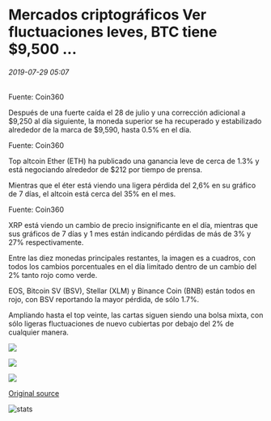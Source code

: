 # Mercados criptográficos Ver fluctuaciones leves, BTC tiene $9,500 ...

###### 2019-07-29 05:07

Fuente: Coin360

Después de una fuerte caída el 28 de julio y una corrección adicional a $9,250 al día siguiente, la moneda superior se ha recuperado y estabilizado alrededor de la marca de $9,590, hasta 0.5% en el día.

Fuente: Coin360

Top altcoin Ether (ETH) ha publicado una ganancia leve de cerca de 1.3% y está negociando alrededor de $212 por tiempo de prensa.

Mientras que el éter está viendo una ligera pérdida del 2,6% en su gráfico de 7 días, el altcoin está cerca del 35% en el mes.

Fuente: Coin360

XRP está viendo un cambio de precio insignificante en el día, mientras que sus gráficos de 7 días y 1 mes están indicando pérdidas de más de 3% y 27% respectivamente.

Entre las diez monedas principales restantes, la imagen es a cuadros, con todos los cambios porcentuales en el día limitado dentro de un cambio del 2% tanto rojo como verde.

EOS, Bitcoin SV (BSV), Stellar (XLM) y Binance Coin (BNB) están todos en rojo, con BSV reportando la mayor pérdida, de sólo 1.7%.

Ampliando hasta el top veinte, las cartas siguen siendo una bolsa mixta, con sólo ligeras fluctuaciones de nuevo cubiertas por debajo del 2% de cualquier manera.

![](https://s3.cointelegraph.com/storage/uploads/view/0ad3a1a248341947332b0d3fa8f61d90.png)

![](https://s3.cointelegraph.com/storage/uploads/view/e2e359128669bef2df7c363a75e8c58a.png)

![](https://s3.cointelegraph.com/storage/uploads/view/53a0b96fae29e7654c191a31cfe964a4.png)

[Original source](https://cointelegraph.com/news/crypto-markets-see-mild-fluctuations-btc-holds-9-500)

![stats](https://c.statcounter.com/11760860/0/a89fa40b/1/ "stats")